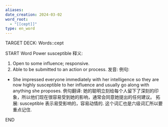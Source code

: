 ```yaml
---
aliases: 
date_creation: 2024-03-02
word_root:
  - "[[cept]]"
type: en_word
---
```

TARGET DECK: Words::cept

START
Word Power
susceptible
释义:
1. Open to some influence; responsive.
2. Able to be submitted to an action or process.
发音:
例句:
- She impressed everyone immediately with her intelligence so they are now highly susceptible to her influence and usually go along with anything she proposes.
例句翻译:
她的聪明立刻给每个人留下了深刻的印象，所以他们现在很容易受到她的影响，通常会同意她提出的任何建议。
拓展:
susceptible 表示易受影响的，容易动情的. 这个词汇也是六级词汇所以要重点记住.
<!--ID: 1709366656987-->
END